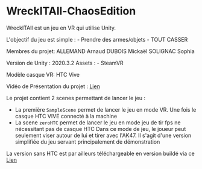 # WreckITAll-ChaosEdition

WreckITAll est un jeu en VR qui utilise Unity.

L'objectif du jeu est simple :
	- Prendre des armes/objets
	- TOUT CASSER

Membres du projet:
	ALLEMAND Arnaud
	DUBOIS Mickaël
	SOLIGNAC Sophia

Version de Unity : 2020.3.2
Assets :
	- SteamVR

Modèle casque VR: HTC Vive

Vidéo de Présentation du projet : [Lien](https://drive.google.com/file/d/1WAPED7_LIjre0lfN1818DB6Mqqi68Xi8/view?usp=sharing)

Le projet contient 2 scenes permettant de lancer le jeu :
- La première `SampleScene` permet de lancer le jeu en mode VR. Une fois le casque HTC VIVE connecté à la machine
- La scene `zeroHTC` permet de lancer le jeu en mode jeu de tir fps ne nécessitant pas de casque HTC
Dans ce mode de jeu, le joueur peut seulement viser autour de lui et tirer avec l'AK47. Il s'agit d'une version simplifiée du jeu servant principalement de démonstration

La version sans HTC est par ailleurs téléchargeable en version buildé via ce [Lien](https://ucafr-my.sharepoint.com/:u:/g/personal/arnaud_allemand_etu_uca_fr/EUGRfu4Yb31ChLE_FWKldpcBM8QXpDgoBhsiV4e93-5jLQ?e=UBvrmJ)